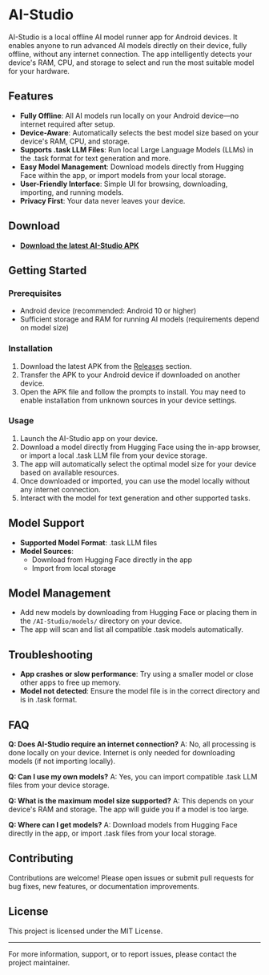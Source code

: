 # AI-Studio

AI-Studio is a local offline AI model runner app for Android devices. It enables anyone to run advanced AI models directly on their device, fully offline, without any internet connection. The app intelligently detects your device's RAM, CPU, and storage to select and run the most suitable model for your hardware.

## Features

- **Fully Offline**: All AI models run locally on your Android device—no internet required after setup.
- **Device-Aware**: Automatically selects the best model size based on your device's RAM, CPU, and storage.
- **Supports .task LLM Files**: Run local Large Language Models (LLMs) in the .task format for text generation and more.
- **Easy Model Management**: Download models directly from Hugging Face within the app, or import models from your local storage.
- **User-Friendly Interface**: Simple UI for browsing, downloading, importing, and running models.
- **Privacy First**: Your data never leaves your device.

## Download

- **[Download the latest AI-Studio APK](https://github.com/your-repo/AI-Studio/releases/latest)**

## Getting Started

### Prerequisites
- Android device (recommended: Android 10 or higher)
- Sufficient storage and RAM for running AI models (requirements depend on model size)

### Installation
1. Download the latest APK from the [Releases](https://github.com/your-repo/AI-Studio/releases/latest) section.
2. Transfer the APK to your Android device if downloaded on another device.
3. Open the APK file and follow the prompts to install. You may need to enable installation from unknown sources in your device settings.

### Usage
1. Launch the AI-Studio app on your device.
2. Download a model directly from Hugging Face using the in-app browser, or import a local .task LLM file from your device storage.
3. The app will automatically select the optimal model size for your device based on available resources.
4. Once downloaded or imported, you can use the model locally without any internet connection.
5. Interact with the model for text generation and other supported tasks.

## Model Support
- **Supported Model Format**: .task LLM files
- **Model Sources**:
  - Download from Hugging Face directly in the app
  - Import from local storage

## Model Management
- Add new models by downloading from Hugging Face or placing them in the `/AI-Studio/models/` directory on your device.
- The app will scan and list all compatible .task models automatically.

## Troubleshooting
- **App crashes or slow performance**: Try using a smaller model or close other apps to free up memory.
- **Model not detected**: Ensure the model file is in the correct directory and is in .task format.

## FAQ

**Q: Does AI-Studio require an internet connection?**
A: No, all processing is done locally on your device. Internet is only needed for downloading models (if not importing locally).

**Q: Can I use my own models?**
A: Yes, you can import compatible .task LLM files from your device storage.

**Q: What is the maximum model size supported?**
A: This depends on your device's RAM and storage. The app will guide you if a model is too large.

**Q: Where can I get models?**
A: Download models from Hugging Face directly in the app, or import .task files from your local storage.

## Contributing
Contributions are welcome! Please open issues or submit pull requests for bug fixes, new features, or documentation improvements.

## License
This project is licensed under the MIT License.

---

For more information, support, or to report issues, please contact the project maintainer.